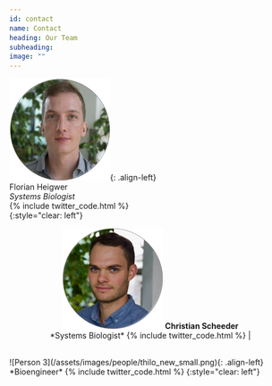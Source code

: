 ```yaml
---
id: contact
name: Contact
heading: Our Team
subheading: 
image: ""
---
```


![Person 1](/assets/images/people/flo_small.png){: .align-left}  
Florian Heigwer  
*Systems Biologist*  
{% include twitter_code.html %}  
{:style="clear: left"}  
<p align="center">
  <img src="/assets/images/people/chris_small.png"> 
  <b>Christian Scheeder</b><br>
  *Systems Biologist*
  {% include twitter_code.html %} |
  <br><br>
</p>  
![Person 3](/assets/images/people/thilo_new_small.png){: .align-left}
*Bioengineer* {% include twitter_code.html %}
{:style="clear: left"}